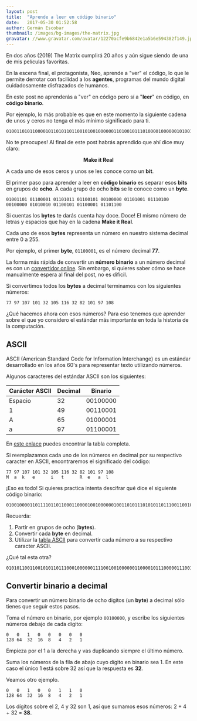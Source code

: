 ```yaml
---
layout: post
title:  "Aprende a leer en código binario"
date:   2017-05-30 01:52:58
author: Germán Escobar
thumbnail: /images/bg-images/the-matrix.jpg
gravatar: //www.gravatar.com/avatar/12270acfe9b6842e1a5b6e594382f149.jpg?s=80
---
```


En dos años (2019) The Matrix cumplirá 20 años y aún sigue siendo de una de mis películas favoritas.

En la escena final, el protagonista, Neo, aprende a "ver" el código, lo que le permite derrotar con facilidad a los **agentes**, programas del mundo digital cuidadosamente disfrazados de humanos.

En este post no aprenderás a "ver" en código pero sí a "**leer**" en código, en **código binario**.

Por ejemplo, lo más probable es que en este momento la siguiente cadena de unos y ceros no tenga el más mínimo significado para ti.

<pre><code>010011010110000101101011011001010010000001101001011101000010000001010010011001010110000101101100</code></pre>

No te preocupes! Al final de este post habrás aprendido que ahí dice muy claro:

<p style="text-align: center"><strong>Make it Real</strong></p>

A cada uno de esos ceros y unos se les conoce como un **bit**.

El primer paso para aprender a leer en **código binario** es separar esos **bits** en grupos de **ocho**. A cada grupo de ocho **bits** se le conoce como un **byte**.

<pre><code style="word-break: break-word;">01001101 01100001 01101011 01100101 00100000 01101001 01110100 00100000 01010010 01100101 01100001 01101100</code></pre>

Si cuentas los **bytes** te darás cuenta hay doce. Doce! El mismo número de letras y espacios que hay en la cadena **Make it Real**.

Cada uno de esos **bytes** representa un número en nuestro sistema decimal entre 0 a 255.

Por ejemplo, el primer **byte**, `01100001`, es el número decimal **77**.

La forma más rápida de convertir un **número binario** a un número decimal es con un <a href="http://www.binaryhexconverter.com/binary-to-decimal-converter" target="_blank">convertidor online</a>. Sin embargo, si quieres saber cómo se hace manualmente espera al final del post, no es difícil.

Si convertimos todos los **bytes** a decimal terminamos con los siguientes números:

<pre><code class="overflow">77 97 107 101 32 105 116 32 82 101 97 108</code></pre>

¿Qué hacemos ahora con esos números? Para eso tenemos que aprender sobre el que yo considero el estándar más importante en toda la historia de la computación.

## ASCII

ASCII (American Standard Code for Information Interchange) es un estándar desarrollado en los años 60's para representar texto utilizando números.

Algunos caracteres del estándar ASCII son los siguientes:

<table class="table">
  <thead>
    <tr>
      <th class="text-center">Carácter ASCII</th>
      <th class="text-center">Decimal</th>
      <th class="text-center">Binario</th>
    </tr>
  </thead>
  <tbody>
  	<tr>
      <td class="text-center">Espacio</td>
      <td class="text-center">32</td>
      <td class="text-center">00100000</td>
    </tr>
    <tr>
      <td class="text-center">1</td>
      <td class="text-center">49</td>
      <td class="text-center">00110001</td>
    </tr>
    <tr>
      <td class="text-center">A</td>
      <td class="text-center">65</td>
      <td class="text-center">01000001</td>
    </tr>
    <tr>
      <td class="text-center">a</td>
      <td class="text-center">97</td>
      <td class="text-center">01100001</td>
    </tr>
  </tbody>
</table>

En <a href="http://www.ascii-code.com/" target="_blank">este enlace</a> puedes encontrar la tabla completa.

Si reemplazamos cada uno de los números en decimal por su respectivo caracter en ASCII, encontraremos el significado del código:

<pre><code class="overflow">77 97 107 101 32 105 116 32 82 101 97 108
M  a  k   e      i   t      R  e   a  l</code></pre>

¡Eso es todo! Si quieres practica intenta descifrar qué dice el siguiente código binario:

<pre><code>01001000011011110110110001100001001000000100110101110101011011100110010001101111</code></pre>

Recuerda:

1. Partir en grupos de ocho (**bytes**).
2. Convertir cada **byte** en decimal.
3. Utilizar la <a href="http://www.ascii-code.com/" target="_blank">tabla ASCII</a> para convertir cada número a su respectivo caracter ASCII.

¿Qué tal esta otra?

<pre><code>010101100110010101101110001000000111100100100000011000010111000001110010011001010110111001100100011001010010000001100011011011110110111000100000011011100110111101110011011011110111010001110010011011110111001100100000011001010110111000100000010011010110000101101011011001010010000001101001011101000010000001010010011001010110000101101100001000000011101000101001</code></pre>

## Convertir binario a decimal

Para convertir un número binario de ocho digitos (un **byte**) a decimal sólo tienes que seguir estos pasos.

Toma el número en binario, por ejemplo `00100000`, y escribe los siguientes números debajo de cada dígito:

<pre><code>0   0   1   0   0   0   0   0
128 64  32  16  8   4   2   1</code></pre>

Empieza por el 1 a la derecha y vas duplicando siempre el último número.

Suma los números de la fila de abajo cuyo dígito en binario sea 1. En este caso el único 1 está sobre 32 así que la respuesta es **32**.

Veamos otro ejemplo.

<pre><code>0   0   1   0   0   1   1   0
128 64  32  16  8   4   2   1</code></pre>

Los dígitos sobre el 2, 4 y 32 son 1, así que sumamos esos números: 2 + 4 + 32 = **38**.
